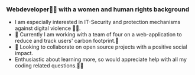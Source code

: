 ### Webdeveloper👩‍💻 with a women and human rights background

- I am especially interested in IT-Security and protection mechanisms against digital violence 🙅‍♀️.
- 🌱 Currently I am working with a team of four on a web-application to reduce and track users' carbon footprint.🦶
- 👯 Looking to collaborate on open source projects with a positive social impact.
- Enthusiastic about learning more, so would appreciate help with all my coding related questions.🙋‍♀️
